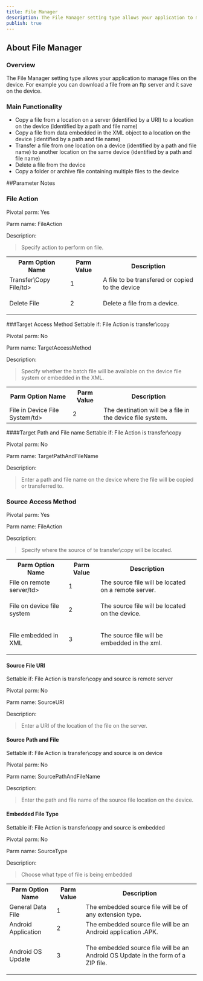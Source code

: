 ```yaml
---
title: File Manager
description: The File Manager setting type allows your application to manage files on the device. For example you can download a file from an ftp server and it save on the device.
publish: true
---
```


## About File Manager

### Overview

The File Manager setting type allows your application to manage files on the device. For example you can download a file from an ftp server and it save on the device.

### Main Functionality

* Copy a file from a location on a server (identified by a URI) to a location on the device (identified by a path and file name) 
* Copy a file from data embedded in the XML object to a location on the device (identified by a path and file name) 
* Transfer a file from one location on a device (identified by a path and file name) to another location on the same device (identified by a path and file name)
* Delete a file from the device
* Copy a folder or archive file containing multiple files to the device


##Parameter Notes
### File Action
Pivotal parm: Yes

Parm name: FileAction

Description: 

>Specify action to perform on file.

<div class="parm-table">
 <table>
	<tr>
		<th>Parm Option Name</th>
		<th>Parm Value</th>
		<th>Description</th>
	</tr>
  <tr>
    <td>Transfer\Copy File/td>
    <td>1</td>
	<td>A file to be transfered or copied to the device </td>
  </tr>
  <tr>
    <td>Delete File</td>
    <td>2</td>
	<td><p>Delete a file from a device.</p>
  </tr>
</table>
</div>	

###Target Access Method
Settable if: File Action is transfer\copy

Pivotal parm: No

Parm name: TargetAccessMethod


Description: 

> Specify whether the batch file will be available on the device file system or embedded in the XML.

<div class="parm-table">
 <table>
	<tr>
		<th>Parm Option Name</th>
		<th>Parm Value</th>
		<th>Description</th>
	</tr>
  <tr>
    <td>File in Device File System/td>
    <td>2</td>
	<td>The destination will be a file in the device file system.</td>
  </tr>
  
</table>
</div>	

####Target Path and File name
Settable if: File Action is transfer\copy

Pivotal parm: No

Parm name: TargetPathAndFileName

Description: 

>Enter a path and file name on the device where the file will be copied or transferred to.

### Source Access Method
Pivotal parm: Yes

Parm name: FileAction

Description: 

>Specify where the source of te transfer\copy will be located.

<div class="parm-table">
 <table>
	<tr>
		<th>Parm Option Name</th>
		<th>Parm Value</th>
		<th>Description</th>
	</tr>
  <tr>
    <td>File on remote server/td>
    <td>1</td>
	<td>The source file will be located on a remote server. </td>
  </tr>
  <tr>
    <td>File on device file system</td>
    <td>2</td>
	<td><p>The source file will be located on the device.</p>
  </tr>
  <tr>
    <td>File embedded in XML</td>
    <td>3</td>
	<td><p>The source file will be embedded in the xml.</p>
  </tr>
</table>
</div>	


#### Source File URI
Settable if: File Action is transfer\copy and source is remote server

Pivotal parm: No

Parm name: SourceURI

Description: 

>Enter a URI of the location of the file on the server.

#### Source Path and File 
Settable if: File Action is transfer\copy and source is on device

Pivotal parm: No

Parm name: SourcePathAndFileName

Description: 

>Enter the path and file name of the source file location on the device.

#### Embedded File Type 
Settable if: File Action is transfer\copy and source is embedded

Pivotal parm: No

Parm name: SourceType

Description: 

>Choose what type of file is being embedded

<div class="parm-table">
 <table>
	<tr>
		<th>Parm Option Name</th>
		<th>Parm Value</th>
		<th>Description</th>
	</tr>
  <tr>
    <td>General Data File</td>
    <td>1</td>
	<td>The embedded source file will be of any extension type. </td>
  </tr>
  <tr>
    <td>Android Application</td>
    <td>2</td>
	<td>The embedded source file will be an Android application .APK. </td>
  </tr>
  <tr>
    <td>Android OS Update</td>
    <td>3</td>
	<td><p>The embedded source file will be an Android OS Update in the form of a ZIP file.</p>
  </tr>
</table>
</div>	
